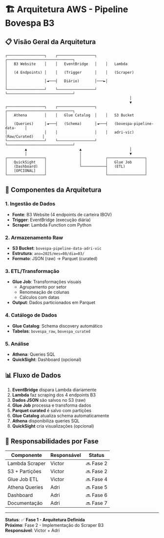 # 🏗️ Arquitetura AWS - Pipeline Bovespa B3

## 📋 **Visão Geral da Arquitetura**

```
┌─────────────────┐    ┌─────────────────┐    ┌──────────────────────────────┐
│   B3 Website    │    │   EventBridge   │    │   Lambda                     │
│   (4 Endpoints) │    │   (Trigger      │    │   (Scraper)                  │
│                 │◄───┤   Diário)       │───►│                              │
└─────────────────┘    └─────────────────┘    └──────────────────────────────┘
                                                         │
                                                         ▼
┌─────────────────┐    ┌─────────────────┐    ┌──────────────────────────────┐
│   Athena        │    │   Glue Catalog  │    │   S3 Bucket                  │
│   (Queries)     │◄───┤   (Schema)      │◄───┤   (bovespa-pipeline-data-    │
│                 │    │                 │    │   adri-vic) (Raw/Curated)    │
└─────────────────┘    └─────────────────┘    └──────────────────────────────┘
         ▲                        ▲                      │
         │                        │                      ▼
┌─────────────────┐               │           ┌─────────────────┐
│   QuickSight    │               │           │   Glue Job      │
│   (Dashboard)   │               └───────────┤   (ETL)         │
│   [OPCIONAL]    │                           │                 │
└─────────────────┘                           └─────────────────┘
```

## 🔧 **Componentes da Arquitetura**

### **1. Ingestão de Dados**
- **Fonte**: B3 Website (4 endpoints de carteira IBOV)
- **Trigger**: EventBridge (execução diária)
- **Scraper**: Lambda Function com Python

### **2. Armazenamento Raw**
- **S3 Bucket**: `bovespa-pipeline-data-adri-vic`
- **Estrutura**: `ano=2025/mes=08/dia=03/`
- **Formato**: JSON (raw) → Parquet (curated)

### **3. ETL/Transformação**
- **Glue Job**: Transformações visuais
  - Agrupamento por setor
  - Renomeação de colunas
  - Cálculos com datas
- **Output**: Dados particionados em Parquet

### **4. Catálogo de Dados**
- **Glue Catalog**: Schema discovery automático
- **Tabelas**: `bovespa_raw`, `bovespa_curated`

### **5. Análise**
- **Athena**: Queries SQL
- **QuickSight**: Dashboard (opcional)

## 📊 **Fluxo de Dados**

1. **EventBridge** dispara Lambda diariamente
2. **Lambda** faz scraping dos 4 endpoints B3
3. **Dados JSON** são salvos no S3 (raw)
4. **Glue Job** processa e transforma dados
5. **Parquet curated** é salvo com partições
6. **Glue Catalog** atualiza schema automaticamente
7. **Athena** disponibiliza queries SQL
8. **QuickSight** cria visualizações (opcional)

## 🎯 **Responsabilidades por Fase**

| Componente | Responsável | Status |
|------------|-------------|--------|
| Lambda Scraper | Victor | 🔜 Fase 2 |
| S3 + Partições | Victor | 🔜 Fase 2 |
| Glue Job ETL | Victor | 🔜 Fase 4 |
| Athena Queries | Adri | 🔜 Fase 5 |
| Dashboard | Adri | 🔜 Fase 6 |
| Documentação | Adri | 🔜 Fase 7 |

---

**Status**: ✅ **Fase 1 - Arquitetura Definida**  
**Próximo**: Fase 2 - Implementação do Scraper B3  
**Responsável**: Victor + Adri
